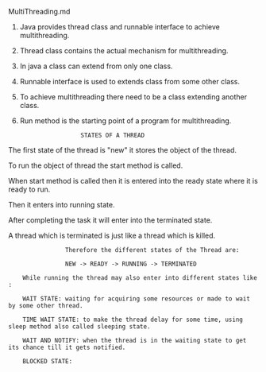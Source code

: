 MultiThreading.md

1) Java provides thread class and runnable interface to achieve multithreading.

2) Thread class contains the actual mechanism for multithreading.

3) In java a class can extend from only one class.

4) Runnable interface is used to extends class from some other class.

5) To achieve multithreading there need to be a class extending another class.

6) Run method is the starting point of a program for multithreading.

						STATES OF A THREAD

The first state of the thread is "new" it stores the object of the thread.

To run the object of thread the start method is called.

When start method is called then it is entered into the ready state where it is ready to run.

Then it enters into running state.

After completing the task it will enter into the terminated state.

A thread which is terminated is just like a thread which is killed.

					Therefore the different states of the Thread are: 

					NEW -> READY -> RUNNING -> TERMINATED

		While running the thread may also enter into different states like : 

		WAIT STATE: waiting for acquiring some resources or made to wait by some other thread. 

		TIME WAIT STATE: to make the thread delay for some time, using sleep method also called sleeping state.

		WAIT AND NOTIFY: when the thread is in the waiting state to get its chance till it gets notified.

		BLOCKED STATE: 